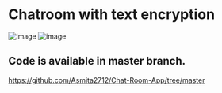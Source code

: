 # Chatroom with text encryption

![image](https://user-images.githubusercontent.com/60312215/156873708-2c1241c7-35a2-403d-9535-91f516d95080.png)
![image](https://user-images.githubusercontent.com/60312215/156873797-6349631f-0570-43d1-a483-ef7b8e956fbd.png)

## Code is available in master branch.
https://github.com/Asmita2712/Chat-Room-App/tree/master
